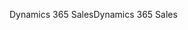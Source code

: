 <span data-ttu-id="11142-101">Dynamics 365 Sales</span><span class="sxs-lookup"><span data-stu-id="11142-101">Dynamics 365 Sales</span></span>
